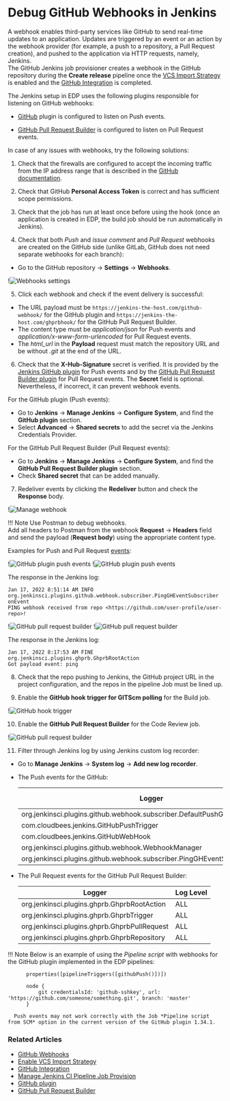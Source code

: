 # Debug GitHub Webhooks in Jenkins

A webhook enables third-party services like GitHub to send real-time updates to an application. Updates are triggered by an event or an action by the webhook provider (for example, a push to a repository, a Pull Request creation), and pushed to the application via HTTP requests, namely, Jenkins.<br>
The GitHub Jenkins job provisioner creates a webhook in the GitHub repository during the **Create release** pipeline once the [VCS Import Strategy](import-strategy.md) is enabled and the [GitHub Integration](github-integration.md) is completed.

The Jenkins setup in EDP uses the following plugins responsible for listening on GitHub webhooks:

* [GitHub](https://plugins.jenkins.io/github/) plugin is configured to listen on Push events.

* [GitHub Pull Request Builder](https://plugins.jenkins.io/ghprb/) is configured to listen on Pull Request events.

In case of any issues with webhooks, try the following solutions:

1. Check that the firewalls are configured to accept the incoming traffic from the IP address range that is described in the [GitHub documentation](https://docs.github.com/en/authentication/keeping-your-account-and-data-secure/about-githubs-ip-addresses).

2. Check that GitHub **Personal Access Token** is correct and has sufficient scope permissions.

3. Check that the job has run at least once before using the hook (once an application is created in EDP, the build job should be run automatically in Jenkins).

4. Check that both _Push_ and _issue comment_ and _Pull Request_ webhooks are created on the GitHub side (unlike GitLab, GitHub does not need separate webhooks for each branch):
  * Go to the GitHub repository -> **Settings** -> **Webhooks**.

  !![Webhooks settings](../assets/operator-guide/github-webhooks1.png "Webhooks settings")

5. Click each webhook and check if the event delivery is successful:
  * The URL payload must be `https://jenkins-the-host.com/github-webhook/` for the GitHub plugin and `https://jenkins-the-host.com/ghprbhook/` for the GitHub Pull Request Builder.
  * The content type must be *application/json* for Push events and *application/x-www-form-urlencoded* for Pull Request events.
  * The *html_url* in the **Payload** request must match the repository URL and be without *.git* at the end of the URL.

6. Check that the **X-Hub-Signature** secret is verified. It is provided by the [Jenkins GitHub plugin](https://plugins.jenkins.io/github/) for Push events and by the [GitHub Pull Request Builder plugin](https://plugins.jenkins.io/ghprb/) for Pull Request events. The **Secret** field is optional. Nevertheless, if incorrect, it can prevent webhook events.

  For the GitHub plugin (Push events):

  * Go to **Jenkins** -> **Manage Jenkins** -> **Configure System**, and find the **GitHub plugin** section.
  * Select **Advanced** -> **Shared secrets** to add the secret via the Jenkins Credentials Provider.

  For the GitHub Pull Request Builder (Pull Request events):

  * Go to **Jenkins** -> **Manage Jenkins** -> **Configure System**, and find the **GitHub Pull Request Builder plugin** section.
  * Check **Shared secret** that can be added manually.

7. Redeliver events by clicking the **Redeliver** button and check the **Response** body.

  !![Manage webhook](../assets/operator-guide/github-webhooks2.png "Manage webhook")

  !!! Note
      Use Postman to debug webhooks.<br>
      Add all headers to Postman from the webhook **Request** -> **Headers** field and send the payload (**Request body**) using the appropriate content type.<br>

  Examples for Push and Pull Request [events](https://docs.github.com/en/developers/webhooks-and-events/webhooks/webhook-events-and-payloads):

  !![GitHub plugin push events](../assets/operator-guide/github-webhooks-postman01.png "Postman push event payload headers")
  !![GitHub plugin push events](../assets/operator-guide/github-webhooks-postman1.png "GitHub plugin push events")

  The response in the Jenkins log:

  ```
  Jan 17, 2022 8:51:14 AM INFO org.jenkinsci.plugins.github.webhook.subscriber.PingGHEventSubscriber onEvent
  PING webhook received from repo <https://github.com/user-profile/user-repo>!
  ```

  !![GitHub pull request builder](../assets/operator-guide/github-webhooks-postman02.png "Postman pull request event payload headers")
  !![GitHub pull request builder](../assets/operator-guide/github-webhooks-postman2.png "GitHub pull request builder")

  The response in the Jenkins log:

  ```
  Jan 17, 2022 8:17:53 AM FINE org.jenkinsci.plugins.ghprb.GhprbRootAction
  Got payload event: ping
  ```

8. Check that the repo pushing to Jenkins, the GitHub project URL in the project configuration, and the repos in the pipeline Job must be lined up.

9. Enable the **GitHub hook trigger for GITScm polling** for the Build job.

  !![GitHub hook trigger](../assets/operator-guide/github-webhooks3.png "GitHub hook trigger")

10. Enable the **GitHub Pull Request Builder** for the Code Review job.

  !![GitHub pull request builder](../assets/operator-guide/github-webhooks4.png "GitHub pull request builder")

11. Filter through Jenkins log by using Jenkins custom log recorder:
  * Go to **Manage Jenkins** -> **System log** -> **Add new log recorder**.
  * The Push events for the GitHub:

    | Logger | Log Level |
    | ------ | --------- |
    | org.jenkinsci.plugins.github.webhook.subscriber.DefaultPushGHEventSubscriber | ALL |
    | com.cloudbees.jenkins.GitHubPushTrigger | ALL |
    | com.cloudbees.jenkins.GitHubWebHook | ALL |
    | org.jenkinsci.plugins.github.webhook.WebhookManager | ALL |
    | org.jenkinsci.plugins.github.webhook.subscriber.PingGHEventSubscriber | ALL |

  * The Pull Request events for the GitHub Pull Request Builder:

    | Logger | Log Level |
    | ------ | --------- |
    | org.jenkinsci.plugins.ghprb.GhprbRootAction | ALL |
    | org.jenkinsci.plugins.ghprb.GhprbTrigger | ALL |
    | org.jenkinsci.plugins.ghprb.GhprbPullRequest | ALL |
    | org.jenkinsci.plugins.ghprb.GhprbRepository | ALL |

  !!! Note
      Below is an example of using the *Pipeline script* with webhooks for the GitHub plugin implemented in the EDP pipelines:

          properties([pipelineTriggers([githubPush()])])

          node {
              git credentialsId: 'github-sshkey', url: 'https://github.com/someone/something.git', branch: 'master'
          }

      Push events may not work correctly with the Job *Pipeline script from SCM* option in the current version of the GitHub plugin 1.34.1.

### Related Articles

* [GitHub Webhooks](https://docs.github.com/en/developers/webhooks-and-events/webhooks)
* [Enable VCS Import Strategy](import-strategy.md)
* [GitHub Integration](github-integration.md)
* [Manage Jenkins CI Pipeline Job Provision](manage-jenkins-ci-job-provision.md)
* [GitHub plugin](https://plugins.jenkins.io/github/)
* [GitHub Pull Request Builder](https://plugins.jenkins.io/ghprb/)